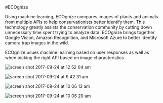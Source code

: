 #ECOgnize

Using  machine learning, ECOgnize compares images of plants and animals from multiple APIs to help conservationists better identify them.  This technology greatly assists the conservation community by cutting down unnecessary time spent trying to analyze data. ECOgnize brings together Google Vision, Amazon Recognition, and Microsoft Azure to better identify camera trap images in the wild.

ECOgnize usues machine learning based on user responses as well as when picking the right API based on image characteristics 



![screen shot 2017-09-24 at 12 52 04 am](https://user-images.githubusercontent.com/17747867/30784738-b59b213a-a10f-11e7-8f14-ebc9607d7d6b.png)

![screen shot 2017-09-24 at 9 42 31 am](https://user-images.githubusercontent.com/17747867/30784789-e91ae698-a110-11e7-8959-df3b3b7b9eb0.png)

![screen shot 2017-09-24 at 10 06 13 am](https://user-images.githubusercontent.com/17747867/30784798-034da55a-a111-11e7-962f-bb53c39ef4d3.png)

![screen shot 2017-09-24 at 10 06 20 am](https://user-images.githubusercontent.com/17747867/30784800-056be7e8-a111-11e7-9384-78efe741ce00.png)
